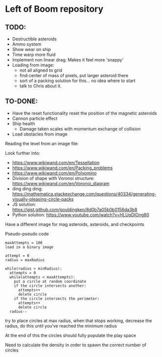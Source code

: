 # Left of Boom repository

## TODO:
* Destructible asteroids
* Ammo system
* Show wear on ship
* Time warp more fluid
* Implement non linear drag: Makes it feel more 'snappy'
* Loading from image:
  * not all aligned to grid
  * find center of mass of pixels, put larger asteroid there
  * sort of a packing solution for this... no idea where to start
  * talk to Chris about it.


## TO-DONE:
* Have the reset functionality reset the position of the magnetic asteroids
* Cannon particle effect
* Ship health
  * Damage taken scales with momentum exchange of collision
* Load obstacles from image


Reading the level from an image file:

Look further into:
* https://www.wikiwand.com/en/Tessellation
* https://www.wikiwand.com/en/Packing_problems
* https://www.wikiwand.com/en/Polyomino
* Division of shape with Voronoi structure: https://www.wikiwand.com/en/Voronoi_diagram
* ding ding ding: https://mathematica.stackexchange.com/questions/40334/generating-visually-pleasing-circle-packs
* JS solution: https://gist.github.com/gouldingken/8d0b7a05b0b0156da3b8
* Python solution: https://www.youtube.com/watch?v=HLUqDIOng80


Have a different image for mag asteroids, asteroids, and checkpoints

Pseudo-pseudo code
```
maxAttempts = 100
load in a binary image

attempt = 0
radius = maxRadius

while(radius > minRadius):
  attempts = 0
  while(attempts < maxAttempts):
    put a circle at random coordinate
    if the circle intersects another:
      attempts++
      delete circle
    if the circle intersects the perimeter:
      attempts++
      delete circle
  radius--

```

try to place circles at max radius,
when that stops working, decrease the radius,
do this until you've reached the minimum radius

At the end of this the circles should fully populate the play space

Need to calculate the density in order to spawn the correct number of circles

